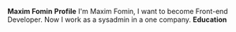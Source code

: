 **Maxim Fomin**
**Profile**
I'm Maxim Fomin, I want to become Front-end Developer. Now I work as a sysadmin in a one company.
**Education**
